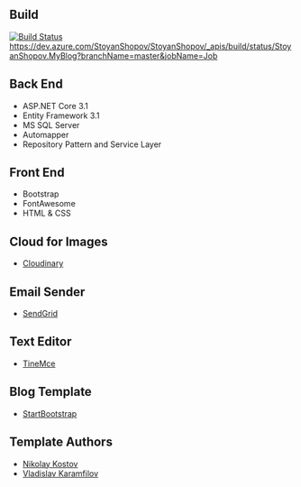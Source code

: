 ## Build
[![Build Status](https://dev.azure.com/StoyanShopov/StoyanShopov/_apis/build/status/StoyanShopov.MyBlog?branchName=master&jobName=Job)](https://dev.azure.com/StoyanShopov/StoyanShopov/_build/latest?definitionId=1&branchName=master)
https://dev.azure.com/StoyanShopov/StoyanShopov/_apis/build/status/StoyanShopov.MyBlog?branchName=master&jobName=Job

## Back End
- ASP.NET Core 3.1
- Entity Framework 3.1
- MS SQL Server
- Automapper
- Repository Pattern and Service Layer

## Front End
- Bootstrap
- FontAwesome
- HTML & CSS

## Cloud for Images
- [Cloudinary](https://cloudinary.com/)

## Email Sender
- [SendGrid](https://sendgrid.com/)

## Text Editor
- [TineMce](https://www.tiny.cloud/)

## Blog Template
- [StartBootstrap](https://startbootstrap.com/themes/clean-blog/)

## Template Authors

- [Nikolay Kostov](https://github.com/NikolayIT)
- [Vladislav Karamfilov](https://github.com/vladislav-karamfilov)
